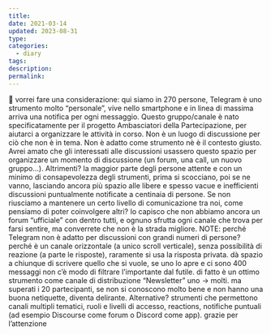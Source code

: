 ```yaml
---
title: 
date: 2021-03-14
updated: 2023-08-31
type: 
categories:
  - diary
tags: 
description: 
permalink: 
---
```

📝 vorrei fare una considerazione: qui siamo in 270 persone, Telegram è uno strumento molto “personale”, vive nello smartphone e in linea di massima arriva una notifica per ogni messaggio. Questo gruppo/canale è nato specificatamente per il progetto Ambasciatori della Partecipazione, per aiutarci a organizzare le attività in corso. Non è un luogo di discussione per ciò che non è in tema. Non è adatto come strumento nè è il contesto giusto. Avrei amato che gli interessati alle discussioni usassero questo spazio per organizzare un momento di discussione (un forum, una call, un nuovo gruppo…). Altrimenti? la maggior parte degli persone attente e con un minimo di consapevolezza degli strumenti, prima si scocciano, poi se ne vanno, lasciando ancora più spazio alle libere e spesso vacue e inefficienti discussioni puntualmente notificate a centinaia di persone. Se non riusciamo a mantenere un certo livello di comunicazione tra noi, come pensiamo di poter coinvolgere altri? Io capisco che non abbiamo ancora un forum “ufficiale” con dentro tutti, e ognuno sfrutta ogni canale che trova per farsi sentire, ma converrete che non è la strada migliore. 
NOTE: perché Telegram non è adatto per discussioni con grandi numeri di persone? perché è un canale orizzontale (a unico scroll verticale), senza possibilità di reazione (a parte le risposte), raramente si usa la risposta privata. dà spazio a chiunque di scrivere quello che si vuole, se uno lo apre e ci sono 400 messaggi non c’è modo di filtrare l’importante dal futile. di fatto è un ottimo strumento come canale di distribuzione “Newsletter” uno -> molti. ma superati i 20 partecipanti, se non si conoscono molto bene e non hanno una buona netiquette, diventa delirante. Alternative? strumenti che permettono canali multipli tematici, ruoli e livelli di accesso, reactions, notifiche puntuali (ad esempio Discourse come forum o Discord come app). grazie per l’attenzione
